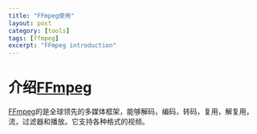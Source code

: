 ```yaml
---
title: "FFmpeg使用"
layout: post
category: [tools]
tags: [ffmpeg]
excerpt: "FFmpeg introduction"
---
```


# 介绍[FFmpeg]

[FFmpeg]的是全球领先的多媒体框架，能够解码，编码，转码，复用，解复用，流，过滤器和播放。它支持各种格式的视频。

[FFmpeg]:https://www.ffmpeg.org/about.html